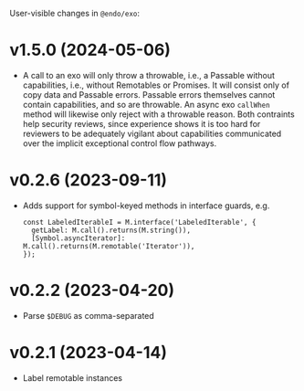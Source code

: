 User-visible changes in `@endo/exo`:

# v1.5.0 (2024-05-06)

- A call to an exo will only throw a throwable, i.e., a Passable without capabilities, i.e., without Remotables or Promises. It will consist only of copy data and Passable errors. Passable errors themselves cannot contain capabilities, and so are throwable. An async exo `callWhen` method will likewise only reject with a throwable reason. Both contraints help security reviews, since experience shows it is too hard for reviewers to be adequately vigilant about capabilities communicated over the implicit exceptional control flow pathways.

# v0.2.6 (2023-09-11)

- Adds support for symbol-keyed methods in interface guards, e.g.
  ```
  const LabeledIterableI = M.interface('LabeledIterable', {
    getLabel: M.call().returns(M.string()),
    [Symbol.asyncIterator]: M.call().returns(M.remotable('Iterator')),
  });
  ```

# v0.2.2 (2023-04-20)

- Parse `$DEBUG` as comma-separated

# v0.2.1 (2023-04-14)

- Label remotable instances
